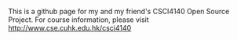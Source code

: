 This is a github page for my and my friend's CSCI4140 Open Source Project.
For course information, please visit http://www.cse.cuhk.edu.hk/csci4140
